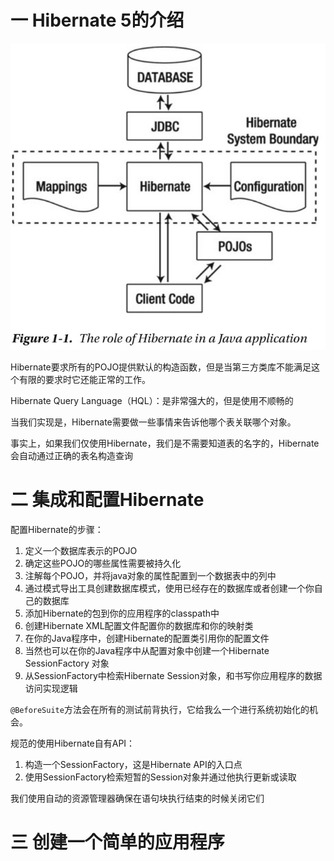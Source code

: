 # 一 Hibernate 5的介绍

![Hibernate的角色](../Image/BeginningHibernate/Hibernate的角色.jpg)

Hibernate要求所有的POJO提供默认的构造函数，但是当第三方类库不能满足这个有限的要求时它还能正常的工作。

Hibernate Query Language（HQL）：是非常强大的，但是使用不顺畅的

当我们实现是，Hibernate需要做一些事情来告诉他哪个表关联哪个对象。

事实上，如果我们仅使用Hibernate，我们是不需要知道表的名字的，Hibernate会自动通过正确的表名构造查询

# 二 集成和配置Hibernate

配置Hibernate的步骤：

1. 定义一个数据库表示的POJO
2. 确定这些POJO的哪些属性需要被持久化
3. 注解每个POJO，并将java对象的属性配置到一个数据表中的列中
4. 通过模式导出工具创建数据库模式，使用已经存在的数据库或者创建一个你自己的数据库
5. 添加Hibernate的包到你的应用程序的classpath中
6. 创建Hibernate XML配置文件配置你的数据库和你的映射类
7. 在你的Java程序中，创建Hibernate的配置类引用你的配置文件
8. 当然也可以在你的Java程序中从配置对象中创建一个Hibernate SessionFactory 对象
9. 从SessionFactory中检索Hibernate Session对象，和书写你应用程序的数据访问实现逻辑


`@BeforeSuite`方法会在所有的测试前背执行，它给我么一个进行系统初始化的机会。

规范的使用Hibernate自有API：

1. 构造一个SessionFactory，这是Hibernate API的入口点
2. 使用SessionFactory检索短暂的Session对象并通过他执行更新或读取

我们使用自动的资源管理器确保在语句块执行结束的时候关闭它们

# 三 创建一个简单的应用程序


